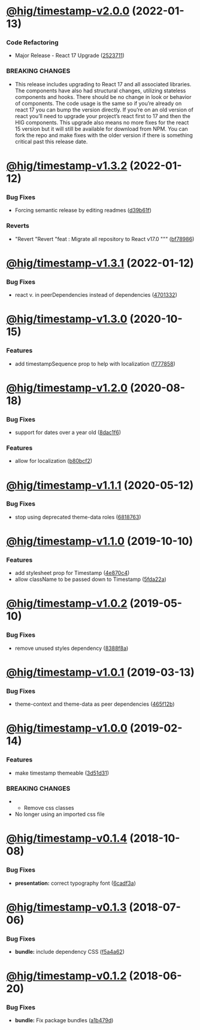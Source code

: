 # [@hig/timestamp-v2.0.0](https://github.com/Autodesk/hig/compare/@hig/timestamp@1.3.2...@hig/timestamp@2.0.0) (2022-01-13)


### Code Refactoring

* Major Release - React 17 Upgrade ([2523711](https://github.com/Autodesk/hig/commit/2523711))


### BREAKING CHANGES

* This release includes upgrading to React 17 and all associated libraries. The components have also had structural changes, utilizing stateless components and hooks. There should be no change in look or behavior of components. The code usage is the same so if you’re already on react 17 you can bump the version directly. If you’re on an old version of react you’ll need to upgrade your project’s react first to 17 and then the HIG components. This upgrade also means no more fixes for the react 15 version but it will still be available for download from NPM. You can fork the repo and make fixes with the older version if there is something critical past this release date.

# [@hig/timestamp-v1.3.2](https://github.com/Autodesk/hig/compare/@hig/timestamp@1.3.1...@hig/timestamp@1.3.2) (2022-01-12)


### Bug Fixes

* Forcing semantic release by editing readmes ([d39b61f](https://github.com/Autodesk/hig/commit/d39b61f))


### Reverts

* "Revert "Revert "feat : Migrate all repository to React v17.0 """ ([bf78986](https://github.com/Autodesk/hig/commit/bf78986))

# [@hig/timestamp-v1.3.1](https://github.com/Autodesk/hig/compare/@hig/timestamp@1.3.0...@hig/timestamp@1.3.1) (2022-01-12)


### Bug Fixes

*  react v. in peerDependencies instead of dependencies ([4701332](https://github.com/Autodesk/hig/commit/4701332))

# [@hig/timestamp-v1.3.0](https://github.com/Autodesk/hig/compare/@hig/timestamp@1.2.0...@hig/timestamp@1.3.0) (2020-10-15)


### Features

* add timestampSequence prop to help with localization ([f777858](https://github.com/Autodesk/hig/commit/f777858))

# [@hig/timestamp-v1.2.0](https://github.com/Autodesk/hig/compare/@hig/timestamp@1.1.1...@hig/timestamp@1.2.0) (2020-08-18)


### Bug Fixes

* support for dates over a year old ([8dac1f6](https://github.com/Autodesk/hig/commit/8dac1f6))


### Features

* allow for localization ([b80bcf2](https://github.com/Autodesk/hig/commit/b80bcf2))

# [@hig/timestamp-v1.1.1](https://github.com/Autodesk/hig/compare/@hig/timestamp@1.1.0...@hig/timestamp@1.1.1) (2020-05-12)


### Bug Fixes

* stop using deprecated theme-data roles ([6818763](https://github.com/Autodesk/hig/commit/6818763))

# [@hig/timestamp-v1.1.0](https://github.com/Autodesk/hig/compare/@hig/timestamp@1.0.2...@hig/timestamp@1.1.0) (2019-10-10)


### Features

* add stylesheet prop for Timestamp ([4e870c4](https://github.com/Autodesk/hig/commit/4e870c4))
* allow className to be passed down to Timestamp ([5fda22a](https://github.com/Autodesk/hig/commit/5fda22a))

# [@hig/timestamp-v1.0.2](https://github.com/Autodesk/hig/compare/@hig/timestamp@1.0.1...@hig/timestamp@1.0.2) (2019-05-10)


### Bug Fixes

* remove unused styles dependency ([8388f8a](https://github.com/Autodesk/hig/commit/8388f8a))

# [@hig/timestamp-v1.0.1](https://github.com/Autodesk/hig/compare/@hig/timestamp@1.0.0...@hig/timestamp@1.0.1) (2019-03-13)


### Bug Fixes

* theme-context and theme-data as peer dependencies ([465f12b](https://github.com/Autodesk/hig/commit/465f12b))

# [@hig/timestamp-v1.0.0](https://github.com/Autodesk/hig/compare/@hig/timestamp@0.1.4...@hig/timestamp@1.0.0) (2019-02-14)


### Features

* make timestamp themeable ([3d51d31](https://github.com/Autodesk/hig/commit/3d51d31))


### BREAKING CHANGES

* * Remove css classes
* No longer using an imported css file

# [@hig/timestamp-v0.1.4](https://github.com/Autodesk/hig/compare/@hig/timestamp@0.1.3...@hig/timestamp@0.1.4) (2018-10-08)


### Bug Fixes

* **presentation:** correct typography font ([6cadf3a](https://github.com/Autodesk/hig/commit/6cadf3a))

<a name="@hig/timestamp-v0.1.3"></a>
# [@hig/timestamp-v0.1.3](https://github.com/Autodesk/hig/compare/@hig/timestamp@0.1.2...@hig/timestamp@0.1.3) (2018-07-06)


### Bug Fixes

* **bundle:** include dependency CSS ([f5a4a62](https://github.com/Autodesk/hig/commit/f5a4a62))

<a name="@hig/timestamp-v0.1.2"></a>
# [@hig/timestamp-v0.1.2](https://github.com/Autodesk/hig/compare/@hig/timestamp@0.1.1...@hig/timestamp@0.1.2) (2018-06-20)


### Bug Fixes

* **bundle:** Fix package bundles ([a1b479d](https://github.com/Autodesk/hig/commit/a1b479d))
